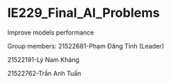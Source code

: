 # IE229_Final_AI_Problems
Improve models performance

Group members:
21522681-Phạm Đăng Tỉnh (Leader)

21522191-Lý Nam Kháng

21522762-Trần Anh Tuấn
